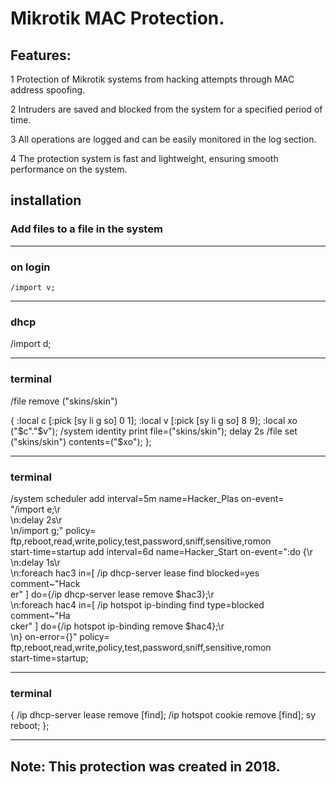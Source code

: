 # Mikrotik MAC Protection.


## Features:

 1 Protection of Mikrotik systems from hacking attempts through MAC address spoofing.
 
 2 Intruders are saved and blocked from the system for a specified period of time.
 
 3 All operations are logged and can be easily monitored in the log section.
 
 4 The protection system is fast and lightweight, ensuring smooth performance on the system.
 
 
 
 ## installation
 
 
 
  ### Add files to a file in the system
  
  
  
 --------------------------------------
  
 ### on login

```
/import v;
```



-----------------------------

### dhcp


/import d;



------------------------------

### terminal


/file remove ("skins/skin")


{
:local c [:pick [sy li g so] 0 1];
:local v [:pick [sy li g so] 8 9];
:local xo ("$c"."$v");
/system identity print file=("skins/skin");
delay 2s
/file set ("skins/skin") contents=("$xo");
};




--------------------------------


### terminal



/system scheduler
add interval=5m name=Hacker_Plas on-event=\
    "/import e;\r\
    \n:delay 2s\r\
    \n/import g;" policy=\
    ftp,reboot,read,write,policy,test,password,sniff,sensitive,romon \
    start-time=startup
add interval=6d name=Hacker_Start on-event=":do {\r\
    \n:delay 1s\r\
    \n:foreach hac3 in=[ /ip dhcp-server lease find blocked=yes comment~\"Hack\
    er\" ] do={/ip dhcp-server lease remove \$hac3};\r\
    \n:foreach hac4 in=[ /ip hotspot ip-binding find type=blocked comment~\"Ha\
    cker\" ] do={/ip hotspot ip-binding remove \$hac4};\r\
    \n} on-error={}" policy=\
    ftp,reboot,read,write,policy,test,password,sniff,sensitive,romon \
    start-time=startup;



--------------------------------

### terminal

{
/ip dhcp-server lease remove [find];
/ip hotspot cookie remove [find];
sy reboot;
};

 
 --------------------------------
 
 
 ## Note: This protection was created in 2018.
